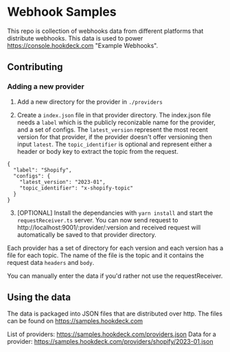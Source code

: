 # Webhook Samples

This repo is collection of webhooks data from different platforms that distribute webhooks. This data is used to power https://console.hookdeck.com "Example Webhooks".

## Contributing

### Adding a new provider

1. Add a new directory for the provider in `./providers`

2. Create a `index.json` file in that provider directory. The index.json file needs a `label` which is the publicly reconizable name for the provider, and a set of configs. The `latest_version` represent the most recent version for that provider, if the provider doesn't offer versioning then input `latest`. The `topic_identifier` is optional and represent either a header or body key to extract the topic from the request.

```
{
  "label": "Shopify",
  "configs": {
    "latest_version": "2023-01",
    "topic_identifier": "x-shopify-topic"
  }
}
```

3. [OPTIONAL] Install the dependancies with `yarn install` and start the `requestReceiver.ts` server. You can now send request to http://localhost:9001/:provider/:version and received request will automatically be saved to that provider directory.

Each provider has a set of directory for each version and each version has a file for each topic. The name of the file is the topic and it contains the request data `headers` and `body`.

You can manually enter the data if you'd rather not use the requestReceiver.

## Using the data

The data is packaged into JSON files that are distributed over http. The files can be found on https://samples.hookdeck.com

List of providers: https://samples.hookdeck.com/providers.json
Data for a provider: https://samples.hookdeck.com/providers/shopify/2023-01.json
